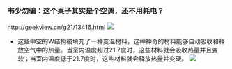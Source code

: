 ### 书少勿骗：这个桌子其实是个空调，还不用耗电？
http://geekview.cn/g21/13416.html
![](http://s3.cn-north-1.amazonaws.com.cn/imgs/ueditor/php/upload/image/20150721/1437465165738584.jpg)
- 这些中空的W结构被填充了一种变温材料，这种神奇的材料能够自动吸收和释放空气中的热量。当室内温度超过21.7度时，这些材料就会吸收热量并且变软；当室内温度低于21.7度时，这些材料就会释放热量并变硬。
![](http://s3.cn-north-1.amazonaws.com.cn/imgs/ueditor/php/upload/image/20150721/1437465192235652.jpg)